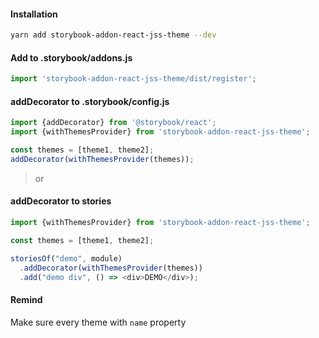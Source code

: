 #### Installation
```bash
yarn add storybook-addon-react-jss-theme --dev
```

#### Add to .storybook/addons.js

```javascript
import 'storybook-addon-react-jss-theme/dist/register';
```

#### addDecorator to .storybook/config.js
```javascript
import {addDecorator} from '@storybook/react';
import {withThemesProvider} from 'storybook-addon-react-jss-theme';

const themes = [theme1, theme2];
addDecorator(withThemesProvider(themes));
```

> or

#### addDecorator to stories

```javascript
import {withThemesProvider} from 'storybook-addon-react-jss-theme';

const themes = [theme1, theme2];

storiesOf("demo", module)
  .addDecorator(withThemesProvider(themes))
  .add("demo div", () => <div>DEMO</div>);
```

#### Remind
Make sure every theme with `name` property
